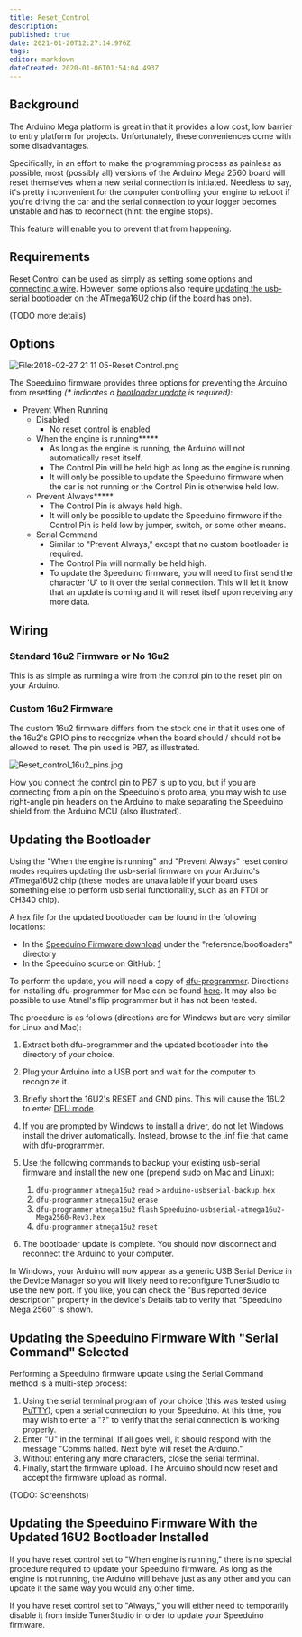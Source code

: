```yaml
---
title: Reset_Control
description: 
published: true
date: 2021-01-20T12:27:14.976Z
tags: 
editor: markdown
dateCreated: 2020-01-06T01:54:04.493Z
---
```


Background
----------

The Arduino Mega platform is great in that it provides a low cost, low barrier to entry platform for projects. Unfortunately, these conveniences come with some disadvantages.

Specifically, in an effort to make the programming process as painless as possible, most (possibly all) versions of the Arduino Mega 2560 board will reset themselves when a new serial connection is initiated. Needless to say, it's pretty inconvenient for the computer controlling your engine to reboot if you're driving the car and the serial connection to your logger becomes unstable and has to reconnect (hint: the engine stops).

This feature will enable you to prevent that from happening.

Requirements
------------

Reset Control can be used as simply as setting some options and [connecting a wire](https://wiki.speeduino.com/en/configuration/Reset_Control#wiring "wikilink"). However, some options also require [updating the usb-serial bootloader](https://wiki.speeduino.com/en/configuration/Reset_Control#updating-the-bootloader "wikilink") on the ATmega16U2 chip (if the board has one).

(TODO more details)

Options
-------

![<File:2018-02-27> 21 11 05-Reset Control.png](2018-02-27_21_11_05-Reset_Control.png "File:2018-02-27 21 11 05-Reset Control.png")

The Speeduino firmware provides three options for preventing the Arduino from resetting *(**\*** indicates a [bootloader update](#Updating_the_Bootloader "wikilink") is required)*:

-   Prevent When Running
    -   Disabled
        -   No reset control is enabled
    -   When the engine is running**\***
        -   As long as the engine is running, the Arduino will not automatically reset itself.
        -   The Control Pin will be held high as long as the engine is running.
        -   It will only be possible to update the Speeduino firmware when the car is not running or the Control Pin is otherwise held low.
    -   Prevent Always**\***
        -   The Control Pin is always held high.
        -   It will only be possible to update the Speeduino firmware if the Control Pin is held low by jumper, switch, or some other means.
    -   Serial Command
        -   Similar to "Prevent Always," except that no custom bootloader is required.
        -   The Control Pin will normally be held high.
        -   To update the Speeduino firmware, you will need to first send the character 'U' to it over the serial connection. This will let it know that an update is coming and it will reset itself upon receiving any more data.

Wiring
------

### Standard 16u2 Firmware or No 16u2

This is as simple as running a wire from the control pin to the reset pin on your Arduino.

### Custom 16u2 Firmware

The custom 16u2 firmware differs from the stock one in that it uses one of the 16u2's GPIO pins to recognize when the board should / should not be allowed to reset. The pin used is PB7, as illustrated.

![](Reset_control_16u2_pins.jpg "Reset_control_16u2_pins.jpg")

How you connect the control pin to PB7 is up to you, but if you are connecting from a pin on the Speeduino's proto area, you may wish to use right-angle pin headers on the Arduino to make separating the Speeduino shield from the Arduino MCU (also illustrated).

Updating the Bootloader
-----------------------

Using the "When the engine is running" and "Prevent Always" reset control modes requires updating the usb-serial firmware on your Arduino's ATmega16U2 chip (these modes are unavailable if your board uses something else to perform usb serial functionality, such as an FTDI or CH340 chip).

A hex file for the updated bootloader can be found in the following locations:

-   In the [Speeduino Firmware download](Compiling_and_Installing_Firmware#Downloading_the_firmware "wikilink") under the "reference/bootloaders" directory
-   In the Speeduino source on GitHub: [1](https://raw.githubusercontent.com/noisymime/speeduino/master/reference/bootloaders/Speeduino-usbserial-atmega16u2-Mega2560-Rev3.hex)

To perform the update, you will need a copy of [dfu-programmer](https://dfu-programmer.github.io/). Directions for installing dfu-programmer for Mac can be found [here](https://www.arduino.cc/en/Hacking/DFUProgramming8U2). It may also be possible to use Atmel's flip programmer but it has not been tested.

The procedure is as follows (directions are for Windows but are very similar for Linux and Mac):

1.  Extract both dfu-programmer and the updated bootloader into the directory of your choice.
2.  Plug your Arduino into a USB port and wait for the computer to recognize it.
3.  Briefly short the 16U2's RESET and GND pins. This will cause the 16U2 to enter [DFU mode](https://www.arduino.cc/en/Hacking/DFUProgramming8U2).
4.  If you are prompted by Windows to install a driver, do not let Windows install the driver automatically. Instead, browse to the .inf file that came with dfu-programmer.
5.  Use the following commands to backup your existing usb-serial firmware and install the new one (prepend sudo on Mac and Linux):
    1.  `dfu-programmer` `atmega16u2` `read` `>` `arduino-usbserial-backup.hex`
    2.  `dfu-programmer` `atmega16u2` `erase`
    3.  `dfu-programmer` `atmega16u2` `flash` `Speeduino-usbserial-atmega16u2-Mega2560-Rev3.hex`
    4.  `dfu-programmer` `atmega16u2` `reset`

6.  The bootloader update is complete. You should now disconnect and reconnect the Arduino to your computer.

In Windows, your Arduino will now appear as a generic USB Serial Device in the Device Manager so you will likely need to reconfigure TunerStudio to use the new port. If you like, you can check the "Bus reported device description" property in the device's Details tab to verify that "Speeduino Mega 2560" is shown.

Updating the Speeduino Firmware With "Serial Command" Selected
--------------------------------------------------------------

Performing a Speeduino firmware update using the Serial Command method is a multi-step process:

1.  Using the serial terminal program of your choice (this was tested using [PuTTY](https://www.chiark.greenend.org.uk/~sgtatham/putty/)), open a serial connection to your Speeduino. At this time, you may wish to enter a "?" to verify that the serial connection is working properly.
2.  Enter "U" in the terminal. If all goes well, it should respond with the message "Comms halted. Next byte will reset the Arduino."
3.  Without entering any more characters, close the serial terminal.
4.  Finally, start the firmware upload. The Arduino should now reset and accept the firmware upload as normal.

(TODO: Screenshots)

Updating the Speeduino Firmware With the Updated 16U2 Bootloader Installed
--------------------------------------------------------------------------

If you have reset control set to "When engine is running," there is no special procedure required to update your Speeduino firmware. As long as the engine is not running, the Arduino will behave just as any other and you can update it the same way you would any other time.

If you have reset control set to "Always," you will either need to temporarily disable it from inside TunerStudio in order to update your Speeduino firmware.